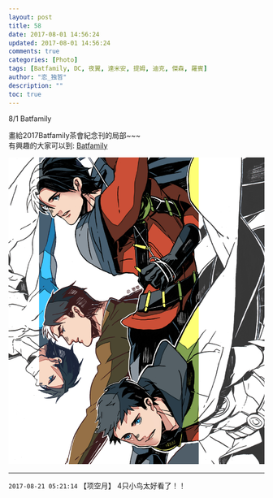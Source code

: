 ```yaml
---
layout: post
title: 58
date: 2017-08-01 14:56:24
updated: 2017-08-01 14:56:24
comments: true
categories: [Photo]
tags: [Batfamily, DC, 夜翼, 達米安, 提姆, 迪克, 傑森, 羅賓]
author: "恋_独哲"
description: ""
toc: true
---
```


<p>8/1 Batfamily<br /></p> 
<p>畫給2017Batfamily茶會紀念刊的局部~~~<br />有興趣的大家可以到:&nbsp;<a target="_blank" rel="nofollow" href="https://she4675.wixsite.com/batfamily/2017"  >Batfamily</a><br /></p>

![](https://raw.githubusercontent.com/alicewish/maple50821/master/img_YW5MWVN1NEpoZFZxSitpUi9zWFZXNWg1UXFVUjVkaEJnWFh5OGkzZWhrUHc1eG9vYU9id2Z3PT0.jpg)

---

`2017-08-21 05:21:14` 【项空月】 4只小鸟太好看了！！
